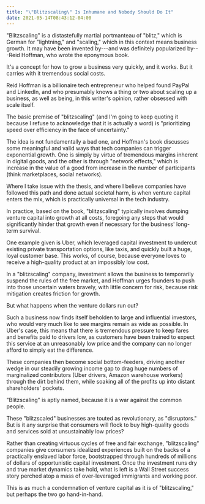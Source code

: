 ```yaml
---
title: "\"Blitzscaling\" Is Inhumane and Nobody Should Do It"
date: 2021-05-14T08:43:12-04:00
---
```


"Blitzscaling" is a distastefully martial portmanteau of "blitz," which is
German for "lightning," and "scaling," which in this context means business
growth. It may have been invented by---and was definitely popularized by---Reid
Hoffman, who wrote the eponymous book.

It's a concept for how to grow a business very quickly, and it works. But it
carries with it tremendous social costs.

<!--more-->

Reid Hoffman is a billionaire tech entrepreneur who helped found PayPal and
LinkedIn, and who presumably knows a thing or two about scaling up a business,
as well as being, in this writer's opinion, rather obsessed with scale
itself.

The basic premise of "blitzscaling" (and I'm going to keep quoting it because I
refuse to acknowledge that it is actually a word) is "prioritizing speed over
efficiency in the face of uncertainty."

The idea is not fundamentally a bad one, and Hoffman's book discusses some
meaningful and valid ways that tech companies can trigger exponential
growth. One is simply by virtue of tremendous margins inherent in digital goods,
and the other is through "network effects," which is increase in the value of a
good from increase in the number of participants (think marketplaces, social
networks).

Where I take issue with the thesis, and where I believe companies have followed
this path and done actual societal harm, is when venture capital enters the mix,
which is practically universal in the tech industry.

In practice, based on the book, "blitzscaling" typically involves dumping
venture capital into growth at all costs, foregoing any steps that would
significantly hinder that growth even if necessary for the business' long-term
survival.

One example given is Uber, which leveraged capital investment to undercut
existing private transportation options, like taxis, and quickly built a huge,
loyal customer base. This works, of course, because everyone loves to receive a
high-quality product at an impossibly low cost.

In a "blitzscaling" company, investment allows the business to temporarily
suspend the rules of the free market, and Hoffman urges founders to push into
those uncertain waters bravely, with little concern for risk, because risk
mitigation creates friction for growth.

But what happens when the venture dollars run out?

Such a business now finds itself beholden to large and influential investors,
who would very much like to see margins remain as wide as possible. In Uber's
case, this means that there is tremendous pressure to keep fares and benefits
paid to drivers low, as customers have been trained to expect this service at an
unreasonably low price and the company can no longer afford to simply eat the
difference.

These companies then become social bottom-feeders, driving another wedge in our
steadily growing income gap to drag huge numbers of marginalized contributors
(Uber drivers, Amazon warehouse workers) through the dirt behind them, while
soaking all of the profits up into distant shareholders' pockets.

"Blitzscaling" is aptly named, because it is a war against the common people.

These "blitzscaled" businesses are touted as revolutionary, as "disruptors." But
is it any surprise that consumers will flock to buy high-quality goods and
services sold at unsustainably low prices?

Rather than creating virtuous cycles of free and fair exchange, "blitzscaling"
companies give consumers idealized experiences built on the backs of a
practically enslaved labor force, bootstrapped through hundreds of millions of
dollars of opportunistic capital investment. Once the investment runs dry and
true market dynamics take hold, what is left is a Wall Street success story
perched atop a mass of over-leveraged immigrants and working poor.

This is as much a condemnation of venture capital as it is of "blitzscaling,"
but perhaps the two go hand-in-hand.
